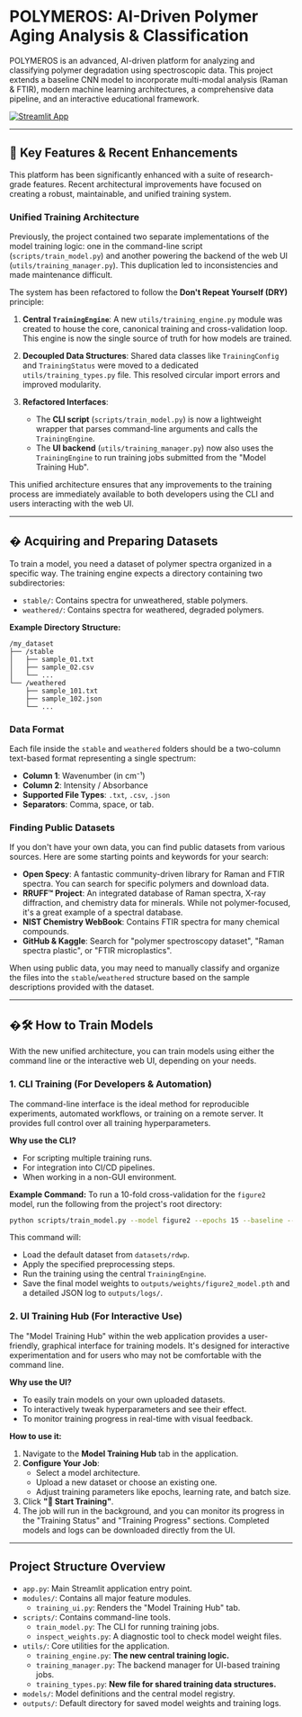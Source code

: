 # POLYMEROS: AI-Driven Polymer Aging Analysis & Classification

POLYMEROS is an advanced, AI-driven platform for analyzing and classifying polymer degradation using spectroscopic data. This project extends a baseline CNN model to incorporate multi-modal analysis (Raman & FTIR), modern machine learning architectures, a comprehensive data pipeline, and an interactive educational framework.

[![Streamlit App](https://static.streamlit.io/badges/streamlit_badge_black_white.svg)](https://huggingface.co/spaces/dev-jas/polymer-aging-ml)

---

## 🚀 Key Features & Recent Enhancements

This platform has been significantly enhanced with a suite of research-grade features. Recent architectural improvements have focused on creating a robust, maintainable, and unified training system.

### Unified Training Architecture

Previously, the project contained two separate implementations of the model training logic: one in the command-line script (`scripts/train_model.py`) and another powering the backend of the web UI (`utils/training_manager.py`). This duplication led to inconsistencies and made maintenance difficult.

The system has been refactored to follow the **Don't Repeat Yourself (DRY)** principle:

1. **Central `TrainingEngine`**: A new `utils/training_engine.py` module was created to house the core, canonical training and cross-validation loop. This engine is now the single source of truth for how models are trained.

2. **Decoupled Data Structures**: Shared data classes like `TrainingConfig` and `TrainingStatus` were moved to a dedicated `utils/training_types.py` file. This resolved circular import errors and improved modularity.

3. **Refactored Interfaces**:
   - The **CLI script** (`scripts/train_model.py`) is now a lightweight wrapper that parses command-line arguments and calls the `TrainingEngine`.
   - The **UI backend** (`utils/training_manager.py`) now also uses the `TrainingEngine` to run training jobs submitted from the "Model Training Hub".

This unified architecture ensures that any improvements to the training process are immediately available to both developers using the CLI and users interacting with the web UI.

---

## � Acquiring and Preparing Datasets

To train a model, you need a dataset of polymer spectra organized in a specific way. The training engine expects a directory containing two subdirectories:

- `stable/`: Contains spectra for unweathered, stable polymers.
- `weathered/`: Contains spectra for weathered, degraded polymers.

**Example Directory Structure:**

```
/my_dataset
├── /stable
│   ├── sample_01.txt
│   ├── sample_02.csv
│   └── ...
└── /weathered
    ├── sample_101.txt
    ├── sample_102.json
    └── ...
```

### Data Format

Each file inside the `stable` and `weathered` folders should be a two-column text-based format representing a single spectrum:

- **Column 1**: Wavenumber (in cm⁻¹)
- **Column 2**: Intensity / Absorbance
- **Supported File Types**: `.txt`, `.csv`, `.json`
- **Separators**: Comma, space, or tab.

### Finding Public Datasets

If you don't have your own data, you can find public datasets from various sources. Here are some starting points and keywords for your search:

- **Open Specy**: A fantastic community-driven library for Raman and FTIR spectra. You can search for specific polymers and download data.
- **RRUFF™ Project**: An integrated database of Raman spectra, X-ray diffraction, and chemistry data for minerals. While not polymer-focused, it's a great example of a spectral database.
- **NIST Chemistry WebBook**: Contains FTIR spectra for many chemical compounds.
- **GitHub & Kaggle**: Search for "polymer spectroscopy dataset", "Raman spectra plastic", or "FTIR microplastics".

When using public data, you may need to manually classify and organize the files into the `stable`/`weathered` structure based on the sample descriptions provided with the dataset.

---

## �🛠️ How to Train Models

With the new unified architecture, you can train models using either the command line or the interactive web UI, depending on your needs.

### 1. CLI Training (For Developers & Automation)

The command-line interface is the ideal method for reproducible experiments, automated workflows, or training on a remote server. It provides full control over all training hyperparameters.

**Why use the CLI?**

- For scripting multiple training runs.
- For integration into CI/CD pipelines.
- When working in a non-GUI environment.

**Example Command:**
To run a 10-fold cross-validation for the `figure2` model, run the following from the project's root directory:

```bash
python scripts/train_model.py --model figure2 --epochs 15 --baseline --smooth --normalize
```

This command will:

- Load the default dataset from `datasets/rdwp`.
- Apply the specified preprocessing steps.
- Run the training using the central `TrainingEngine`.
- Save the final model weights to `outputs/weights/figure2_model.pth` and a detailed JSON log to `outputs/logs/`.

### 2. UI Training Hub (For Interactive Use)

The "Model Training Hub" within the web application provides a user-friendly, graphical interface for training models. It's designed for interactive experimentation and for users who may not be comfortable with the command line.

**Why use the UI?**

- To easily train models on your own uploaded datasets.
- To interactively tweak hyperparameters and see their effect.
- To monitor training progress in real-time with visual feedback.

**How to use it:**

1. Navigate to the **Model Training Hub** tab in the application.
2. **Configure Your Job**:
   - Select a model architecture.
   - Upload a new dataset or choose an existing one.
   - Adjust training parameters like epochs, learning rate, and batch size.
3. Click **"🚀 Start Training"**.
4. The job will run in the background, and you can monitor its progress in the "Training Status" and "Training Progress" sections. Completed models and logs can be downloaded directly from the UI.

---

## Project Structure Overview

- `app.py`: Main Streamlit application entry point.
- `modules/`: Contains all major feature modules.
  - `training_ui.py`: Renders the "Model Training Hub" tab.
- `scripts/`: Contains command-line tools.
  - `train_model.py`: The CLI for running training jobs.
  - `inspect_weights.py`: A diagnostic tool to check model weight files.
- `utils/`: Core utilities for the application.
  - `training_engine.py`: **The new central training logic.**
  - `training_manager.py`: The backend manager for UI-based training jobs.
  - `training_types.py`: **New file for shared training data structures.**
- `models/`: Model definitions and the central model registry.
- `outputs/`: Default directory for saved model weights and training logs.
